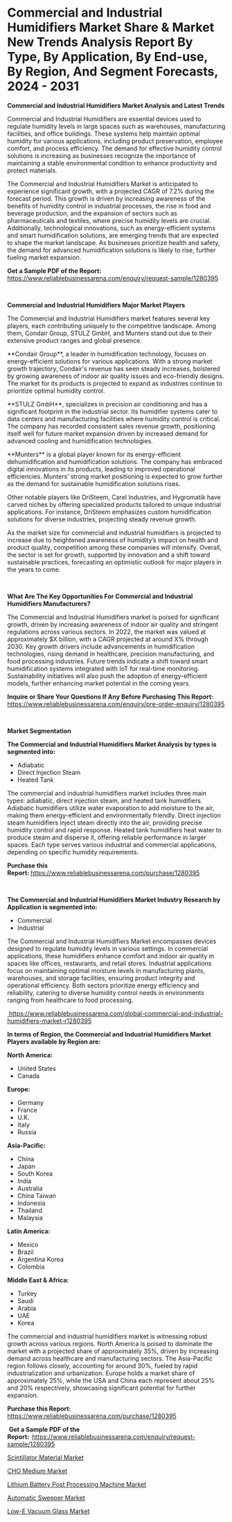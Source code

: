 <p><h1>Commercial and Industrial Humidifiers Market Share & Market New Trends Analysis Report By Type, By Application, By End-use, By Region, And Segment Forecasts, 2024 - 2031</h1></p><p><strong>Commercial and Industrial Humidifiers Market Analysis and Latest Trends</strong></p>
<p><p>Commercial and Industrial Humidifiers are essential devices used to regulate humidity levels in large spaces such as warehouses, manufacturing facilities, and office buildings. These systems help maintain optimal humidity for various applications, including product preservation, employee comfort, and process efficiency. The demand for effective humidity control solutions is increasing as businesses recognize the importance of maintaining a stable environmental condition to enhance productivity and protect materials.</p><p>The Commercial and Industrial Humidifiers Market is anticipated to experience significant growth, with a projected CAGR of 7.2% during the forecast period. This growth is driven by increasing awareness of the benefits of humidity control in industrial processes, the rise in food and beverage production, and the expansion of sectors such as pharmaceuticals and textiles, where precise humidity levels are crucial. Additionally, technological innovations, such as energy-efficient systems and smart humidification solutions, are emerging trends that are expected to shape the market landscape. As businesses prioritize health and safety, the demand for advanced humidification solutions is likely to rise, further fueling market expansion.</p></p>
<p><strong>Get a Sample PDF of the Report:&nbsp;</strong> <a href="https://www.reliablebusinessarena.com/enquiry/request-sample/1280395?utm_campaign=1331&utm_medium=2&utm_source=Github&utm_content=ia&utm_term=29092024&utm_id=commercial-and-industrial-humidifiers">https://www.reliablebusinessarena.com/enquiry/request-sample/1280395</a></p>
<p>&nbsp;</p>
<p><strong>Commercial and Industrial Humidifiers Major Market Players</strong></p>
<p><p>The Commercial and Industrial Humidifiers market features several key players, each contributing uniquely to the competitive landscape. Among them, Condair Group, STULZ GmbH, and Munters stand out due to their extensive product ranges and global presence. </p><p>**Condair Group**, a leader in humidification technology, focuses on energy-efficient solutions for various applications. With a strong market growth trajectory, Condair's revenue has seen steady increases, bolstered by growing awareness of indoor air quality issues and eco-friendly designs. The market for its products is projected to expand as industries continue to prioritize optimal humidity control.</p><p>**STULZ GmbH**, specializes in precision air conditioning and has a significant footprint in the industrial sector. Its humidifier systems cater to data centers and manufacturing facilities where humidity control is critical. The company has recorded consistent sales revenue growth, positioning itself well for future market expansion driven by increased demand for advanced cooling and humidification technologies.</p><p>**Munters** is a global player known for its energy-efficient dehumidification and humidification solutions. The company has embraced digital innovations in its products, leading to improved operational efficiencies. Munters’ strong market positioning is expected to grow further as the demand for sustainable humidification solutions rises.</p><p>Other notable players like DriSteem, Carel Industries, and Hygromatik have carved niches by offering specialized products tailored to unique industrial applications. For instance, DriSteem emphasizes custom humidification solutions for diverse industries, projecting steady revenue growth.</p><p>As the market size for commercial and industrial humidifiers is projected to increase due to heightened awareness of humidity’s impact on health and product quality, competition among these companies will intensify. Overall, the sector is set for growth, supported by innovation and a shift toward sustainable practices, forecasting an optimistic outlook for major players in the years to come.</p></p>
<p>&nbsp;</p>
<p><strong>What Are The Key Opportunities For Commercial and Industrial Humidifiers Manufacturers?</strong></p>
<p><p>The Commercial and Industrial Humidifiers market is poised for significant growth, driven by increasing awareness of indoor air quality and stringent regulations across various sectors. In 2022, the market was valued at approximately $X billion, with a CAGR projected at around X% through 2030. Key growth drivers include advancements in humidification technologies, rising demand in healthcare, precision manufacturing, and food processing industries. Future trends indicate a shift toward smart humidification systems integrated with IoT for real-time monitoring. Sustainability initiatives will also push the adoption of energy-efficient models, further enhancing market potential in the coming years.</p></p>
<p><strong>Inquire or Share Your Questions If Any Before Purchasing This Report:</strong> <a href="https://www.reliablebusinessarena.com/enquiry/pre-order-enquiry/1280395?utm_campaign=1331&utm_medium=2&utm_source=Github&utm_content=ia&utm_term=29092024&utm_id=commercial-and-industrial-humidifiers">https://www.reliablebusinessarena.com/enquiry/pre-order-enquiry/1280395</a></p>
<p>&nbsp;</p>
<p><strong>Market Segmentation</strong></p>
<p><strong>The Commercial and Industrial Humidifiers Market Analysis by types is segmented into:</strong></p>
<p><ul><li>Adiabatic</li><li>Direct Injection Steam</li><li>Heated Tank</li></ul></p>
<p><p>The commercial and industrial humidifiers market includes three main types: adiabatic, direct injection steam, and heated tank humidifiers. Adiabatic humidifiers utilize water evaporation to add moisture to the air, making them energy-efficient and environmentally friendly. Direct injection steam humidifiers inject steam directly into the air, providing precise humidity control and rapid response. Heated tank humidifiers heat water to produce steam and disperse it, offering reliable performance in larger spaces. Each type serves various industrial and commercial applications, depending on specific humidity requirements.</p></p>
<p><strong>Purchase this Report:&nbsp;</strong><a href="https://www.reliablebusinessarena.com/purchase/1280395?utm_campaign=1331&utm_medium=2&utm_source=Github&utm_content=ia&utm_term=29092024&utm_id=commercial-and-industrial-humidifiers">https://www.reliablebusinessarena.com/purchase/1280395</a></p>
<p>&nbsp;</p>
<p><strong>The Commercial and Industrial Humidifiers Market Industry Research by Application is segmented into:</strong></p>
<p><ul><li>Commercial</li><li>Industrial</li></ul></p>
<p><p>The Commercial and Industrial Humidifiers Market encompasses devices designed to regulate humidity levels in various settings. In commercial applications, these humidifiers enhance comfort and indoor air quality in spaces like offices, restaurants, and retail stores. Industrial applications focus on maintaining optimal moisture levels in manufacturing plants, warehouses, and storage facilities, ensuring product integrity and operational efficiency. Both sectors prioritize energy efficiency and reliability, catering to diverse humidity control needs in environments ranging from healthcare to food processing.</p></p>
<p><a href="https://www.reliablebusinessarena.com/global-commercial-and-industrial-humidifiers-market-r1280395?utm_campaign=1331&utm_medium=2&utm_source=Github&utm_content=ia&utm_term=29092024&utm_id=commercial-and-industrial-humidifiers">&nbsp;https://www.reliablebusinessarena.com/global-commercial-and-industrial-humidifiers-market-r1280395</a></p>
<p><strong>In terms of Region, the Commercial and Industrial Humidifiers Market Players available by Region are:</strong></p>
<p>
    <p> <strong> North America: </strong>
        <ul>
            <li>United States</li>
            <li>Canada</li>
        </ul>
        </p> 
    <p> <strong> Europe: </strong>
        <ul>
            <li>Germany</li>
            <li>France</li>
            <li>U.K.</li>
            <li>Italy</li>
            <li>Russia</li>
        </ul>
        </p> 
    <p> <strong> Asia-Pacific: </strong>
        <ul>
            <li>China</li>
            <li>Japan</li>
            <li>South Korea</li>
            <li>India</li>
            <li>Australia</li>
            <li>China Taiwan</li>
            <li>Indonesia</li>
            <li>Thailand</li>
            <li>Malaysia</li>
        </ul>
        </p> 
    <p> <strong> Latin America: </strong>
        <ul>
            <li>Mexico</li>
            <li>Brazil</li>
            <li>Argentina Korea</li>
            <li>Colombia</li>
        </ul>
        </p> 
    <p> <strong> Middle East & Africa: </strong>
        <ul>
            <li>Turkey</li>
            <li>Saudi</li>
            <li>Arabia</li>
            <li>UAE</li>
            <li>Korea</li>
        </ul>
    </p>
    </p>
<p><p>The commercial and industrial humidifiers market is witnessing robust growth across various regions. North America is poised to dominate the market with a projected share of approximately 35%, driven by increasing demand across healthcare and manufacturing sectors. The Asia-Pacific region follows closely, accounting for around 30%, fueled by rapid industrialization and urbanization. Europe holds a market share of approximately 25%, while the USA and China each represent about 25% and 20% respectively, showcasing significant potential for further expansion.</p></p>
<p><strong>Purchase this Report: </strong><a href="https://www.reliablebusinessarena.com/purchase/1280395?utm_campaign=1331&utm_medium=2&utm_source=Github&utm_content=ia&utm_term=29092024&utm_id=commercial-and-industrial-humidifiers">https://www.reliablebusinessarena.com/purchase/1280395</a></p>
<p>&nbsp;<strong>Get a Sample PDF of the Report:&nbsp;&nbsp;</strong><a href="https://www.reliablebusinessarena.com/enquiry/request-sample/1280395?utm_campaign=1331&utm_medium=2&utm_source=Github&utm_content=ia&utm_term=29092024&utm_id=commercial-and-industrial-humidifiers">https://www.reliablebusinessarena.com/enquiry/request-sample/1280395</a></p>
<p><strong></strong></p>
<p><p><a href="https://issuu.com/reportprime-2/docs/scintillator-material-market-size-2_98dc6b3d9fd36e?utm_campaign=1331&utm_medium=2&utm_source=Github&utm_content=ia&utm_term=29092024&utm_id=commercial-and-industrial-humidifiers">Scintillator Material Market</a></p><p><a href="https://www.linkedin.com/pulse/how-regions-adapting-cho-medium-market-global-trends-74pue?utm_campaign=1331&utm_medium=2&utm_source=Github&utm_content=ia&utm_term=29092024&utm_id=commercial-and-industrial-humidifiers">CHO Medium Market</a></p><p><a href="https://github.com/joannesouthgate/Market-Research-Report-List-5/blob/main/lithium-battery-post-processing-machine-market.md?utm_campaign=1331&utm_medium=2&utm_source=Github&utm_content=ia&utm_term=29092024&utm_id=commercial-and-industrial-humidifiers">Lithium Battery Post Processing Machine Market</a></p><p><a href="https://www.linkedin.com/pulse/automatic-sweeper-market-global-insights-sales-trends-k72oc?utm_campaign=1331&utm_medium=2&utm_source=Github&utm_content=ia&utm_term=29092024&utm_id=commercial-and-industrial-humidifiers">Automatic Sweeper Market</a></p><p><a href="https://issuu.com/reportprime-2/docs/low-e-vacuum-glass-market-size-2030_83335cb9b5e862?utm_campaign=1331&utm_medium=2&utm_source=Github&utm_content=ia&utm_term=29092024&utm_id=commercial-and-industrial-humidifiers">Low-E Vacuum Glass Market</a></p></p>
